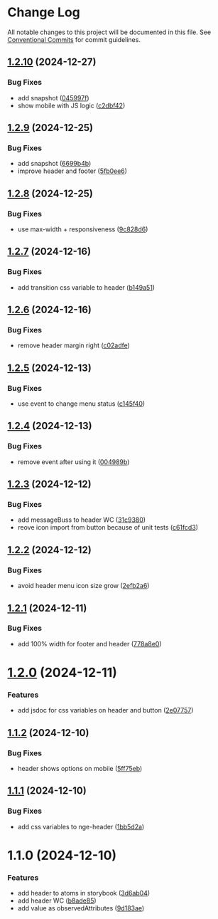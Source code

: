 # Change Log

All notable changes to this project will be documented in this file.
See [Conventional Commits](https://conventionalcommits.org) for commit guidelines.

## [1.2.10](https://github.com/no-gravity-company/no-gravity-elements/compare/@no-gravity-elements/header@1.2.9...@no-gravity-elements/header@1.2.10) (2024-12-27)

### Bug Fixes

- add snapshot ([045997f](https://github.com/no-gravity-company/no-gravity-elements/commit/045997f61c7b69e7a31fcf551c850fa2edd8651a))
- show mobile with JS logic ([c2dbf42](https://github.com/no-gravity-company/no-gravity-elements/commit/c2dbf4270a1aca118bfa7cceb07587321895b999))

## [1.2.9](https://github.com/no-gravity-company/no-gravity-elements/compare/@no-gravity-elements/header@1.2.8...@no-gravity-elements/header@1.2.9) (2024-12-25)

### Bug Fixes

- add snapshot ([6699b4b](https://github.com/no-gravity-company/no-gravity-elements/commit/6699b4b5aeb8533f5610730d9cc1e2457d6fba5d))
- improve header and footer ([5fb0ee6](https://github.com/no-gravity-company/no-gravity-elements/commit/5fb0ee675d62d7f6c0e9d9c56749215137f381a1))

## [1.2.8](https://github.com/no-gravity-company/no-gravity-elements/compare/@no-gravity-elements/header@1.2.7...@no-gravity-elements/header@1.2.8) (2024-12-25)

### Bug Fixes

- use max-width + responsiveness ([9c828d6](https://github.com/no-gravity-company/no-gravity-elements/commit/9c828d6486f4211cf6660586176eb7bcfc5039e4))

## [1.2.7](https://github.com/no-gravity-company/no-gravity-elements/compare/@no-gravity-elements/header@1.2.6...@no-gravity-elements/header@1.2.7) (2024-12-16)

### Bug Fixes

- add transition css variable to header ([b149a51](https://github.com/no-gravity-company/no-gravity-elements/commit/b149a51be4b81edad515125e2c090eee840f893f))

## [1.2.6](https://github.com/no-gravity-company/no-gravity-elements/compare/@no-gravity-elements/header@1.2.5...@no-gravity-elements/header@1.2.6) (2024-12-16)

### Bug Fixes

- remove header margin right ([c02adfe](https://github.com/no-gravity-company/no-gravity-elements/commit/c02adfebde5da1bb3573c2d0a20a388fcafa929d))

## [1.2.5](https://github.com/no-gravity-company/no-gravity-elements/compare/@no-gravity-elements/header@1.2.4...@no-gravity-elements/header@1.2.5) (2024-12-13)

### Bug Fixes

- use event to change menu status ([c145f40](https://github.com/no-gravity-company/no-gravity-elements/commit/c145f405845b1801523af7ac43b05455a349743b))

## [1.2.4](https://github.com/no-gravity-company/no-gravity-elements/compare/@no-gravity-elements/header@1.2.3...@no-gravity-elements/header@1.2.4) (2024-12-13)

### Bug Fixes

- remove event after using it ([004989b](https://github.com/no-gravity-company/no-gravity-elements/commit/004989b5b19a1844d82c371539b3c5a1ea54c38a))

## [1.2.3](https://github.com/no-gravity-company/no-gravity-elements/compare/@no-gravity-elements/header@1.2.2...@no-gravity-elements/header@1.2.3) (2024-12-12)

### Bug Fixes

- add messageBuss to header WC ([31c9380](https://github.com/no-gravity-company/no-gravity-elements/commit/31c938082e19f36a63da2f722870e7a6d937604f))
- reove icon import from button because of unit tests ([c61fcd3](https://github.com/no-gravity-company/no-gravity-elements/commit/c61fcd3b0f944e37230aacdbc7f3350921a04a1f))

## [1.2.2](https://github.com/no-gravity-company/no-gravity-elements/compare/@no-gravity-elements/header@1.2.1...@no-gravity-elements/header@1.2.2) (2024-12-12)

### Bug Fixes

- avoid header menu icon size grow ([2efb2a6](https://github.com/no-gravity-company/no-gravity-elements/commit/2efb2a60f36894c0b6186b991532529d15ed0d02))

## [1.2.1](https://github.com/no-gravity-company/no-gravity-elements/compare/@no-gravity-elements/header@1.2.0...@no-gravity-elements/header@1.2.1) (2024-12-11)

### Bug Fixes

- add 100% width for footer and header ([778a8e0](https://github.com/no-gravity-company/no-gravity-elements/commit/778a8e0ac82cbdd608061785b7e5a5acb7502647))

# [1.2.0](https://github.com/no-gravity-company/no-gravity-elements/compare/@no-gravity-elements/header@1.1.2...@no-gravity-elements/header@1.2.0) (2024-12-11)

### Features

- add jsdoc for css variables on header and button ([2e07757](https://github.com/no-gravity-company/no-gravity-elements/commit/2e0775732333ff0eeebdb4ad490c19e4d4b29462))

## [1.1.2](https://github.com/no-gravity-company/no-gravity-elements/compare/@no-gravity-elements/header@1.1.1...@no-gravity-elements/header@1.1.2) (2024-12-10)

### Bug Fixes

- header shows options on mobile ([5ff75eb](https://github.com/no-gravity-company/no-gravity-elements/commit/5ff75ebdbe34ff189916ecf65d35321a116491c8))

## [1.1.1](https://github.com/no-gravity-company/no-gravity-elements/compare/@no-gravity-elements/header@1.1.0...@no-gravity-elements/header@1.1.1) (2024-12-10)

### Bug Fixes

- add css variables to nge-header ([1bb5d2a](https://github.com/no-gravity-company/no-gravity-elements/commit/1bb5d2a21bbe2a6c3982a6d8b0a014ecd3f7554b))

# 1.1.0 (2024-12-10)

### Features

- add header to atoms in storybook ([3d6ab04](https://github.com/no-gravity-company/no-gravity-elements/commit/3d6ab04248a2f69f7e36fb3857d8bd6206b40277))
- add header WC ([b8ade85](https://github.com/no-gravity-company/no-gravity-elements/commit/b8ade85c6ba761d5c87bb91ae058db8ccfcc2173))
- add value as observedAttributes ([9d183ae](https://github.com/no-gravity-company/no-gravity-elements/commit/9d183aeaba22f4396d98f1167418a17815b86286))
